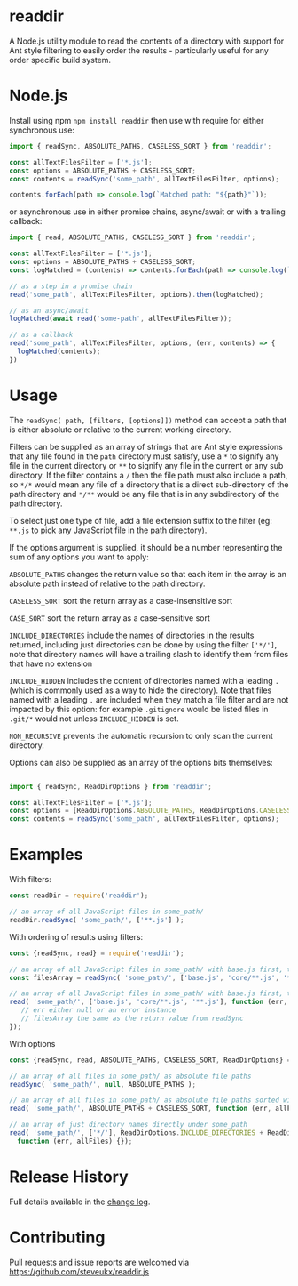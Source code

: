readdir
=======

A Node.js utility module to read the contents of a directory with support for Ant style filtering to easily order the results - particularly useful for any order specific build system.


Node.js
=======

Install using npm `npm install readdir` then use with require for either synchronous use:

```typescript
import { readSync, ABSOLUTE_PATHS, CASELESS_SORT } from 'readdir';

const allTextFilesFilter = ['*.js'];
const options = ABSOLUTE_PATHS + CASELESS_SORT;
const contents = readSync('some_path', allTextFilesFilter, options);

contents.forEach(path => console.log(`Matched path: "${path}"`));
```

or asynchronous use in either promise chains, async/await or with a trailing callback:

```typescript
import { read, ABSOLUTE_PATHS, CASELESS_SORT } from 'readdir';

const allTextFilesFilter = ['*.js'];
const options = ABSOLUTE_PATHS + CASELESS_SORT;
const logMatched = (contents) => contents.forEach(path => console.log(`Matched path: "${path}"`));

// as a step in a promise chain
read('some_path', allTextFilesFilter, options).then(logMatched);

// as an async/await
logMatched(await read('some-path', allTextFilesFilter));

// as a callback
read('some_path', allTextFilesFilter, options, (err, contents) => {
  logMatched(contents);
})
```

Usage
=====

The `readSync( path, [filters, [options]])` method can accept a path that is either
absolute or relative to the current working directory.

Filters can be supplied as an array of strings that are Ant style expressions that
any file found in the `path` directory must satisfy, use a `*` to signify any file
in the current directory or `**` to signify any file in the current or any sub directory.
If the filter contains a `/` then the file path must also include a path, so `*/*` would
mean any file of a directory that is a direct sub-directory of the path directory and
`*/**` would be any file that is in any subdirectory of the path directory.

To select just one type of file, add a file extension suffix to the filter
(eg: `**.js` to pick any JavaScript file in the path directory).

If the options argument is supplied, it should be a number representing the sum of any 
options you want to apply:

`ABSOLUTE_PATHS` changes the return value so that each item in the array is an absolute
path instead of relative to the path directory.

`CASELESS_SORT` sort the return array as a case-insensitive sort

`CASE_SORT` sort the return array as a case-sensitive sort

`INCLUDE_DIRECTORIES` include the names of directories in the results returned, including
just directories can be done by using the filter `['*/']`, note that directory names will
have a trailing slash to identify them from files that have no extension

`INCLUDE_HIDDEN` includes the content of directories named with a leading `.` (which is commonly
used as a way to hide the directory). Note that files named with a leading `.` are included
when they match a file filter and are not impacted by this option: for example `.gitignore`
would be listed files in `.git/*` would not unless `INCLUDE_HIDDEN` is set.

`NON_RECURSIVE` prevents the automatic recursion to only scan the current directory.

Options can also be supplied as an array of the options bits themselves:

```typescript

import { readSync, ReadDirOptions } from 'readdir';

const allTextFilesFilter = ['*.js'];
const options = [ReadDirOptions.ABSOLUTE_PATHS, ReadDirOptions.CASELESS_SORT];
const contents = readSync('some_path', allTextFilesFilter, options);

```

Examples
========

With filters:

```javascript
const readDir = require('readdir');

// an array of all JavaScript files in some_path/
readDir.readSync( 'some_path/', ['**.js'] );
```

With ordering of results using filters:

```javascript
const {readSync, read} = require('readdir');

// an array of all JavaScript files in some_path/ with base.js first, then all core then anything else
const filesArray = readSync( 'some_path/', ['base.js', 'core/**.js', '**.js'] );

// an array of all JavaScript files in some_path/ with base.js first, then all core then anything else
read( 'some_path/', ['base.js', 'core/**.js', '**.js'], function (err, filesArray) {
   // err either null or an error instance
   // filesArray the same as the return value from readSync
});
```

With options

```javascript
const {readSync, read, ABSOLUTE_PATHS, CASELESS_SORT, ReadDirOptions} = require('readdir');

// an array of all files in some_path/ as absolute file paths
readSync( 'some_path/', null, ABSOLUTE_PATHS );

// an array of all files in some_path/ as absolute file paths sorted without case
read( 'some_path/', ABSOLUTE_PATHS + CASELESS_SORT, function (err, allFiles) {});

// an array of just directory names directly under some_path
read( 'some_path/', ['*/'], ReadDirOptions.INCLUDE_DIRECTORIES + ReadDirOptions.NON_RECURSIVE,
  function (err, allFiles) {});
```

Release History
===============

Full details available in the [change log](CHANGELOG.md).

Contributing
============

Pull requests and issue reports are welcomed via https://github.com/steveukx/readdir.js




